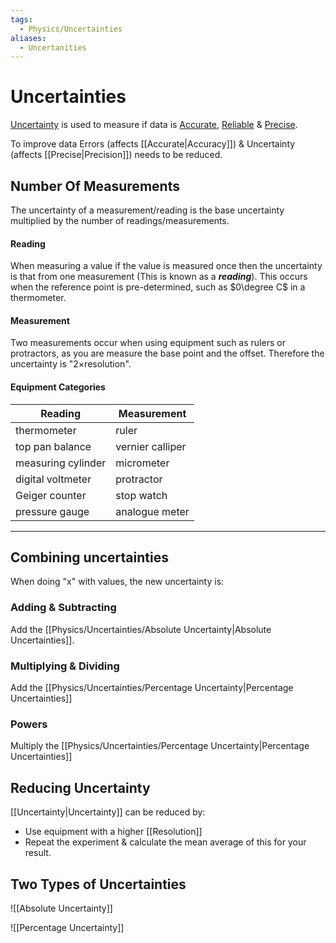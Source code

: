 ```yaml
---
tags:
  - Physics/Uncertainties
aliases:
  - Uncertanities
---
```

# Uncertainties
[Uncertainty](Uncertainty.md) is used to measure if data is [Accurate](Accurate.md), [Reliable](Reliable.md) & [Precise](Precise.md).

To improve data Errors (affects [[Accurate|Accuracy]]) & Uncertainty (affects [[Precise|Precision]]) needs to be reduced.

## Number Of Measurements
The uncertainty of a measurement/reading is the base uncertainty multiplied by the number of readings/measurements.
#### Reading
When measuring a value if the value is measured once then the uncertainty is that from one measurement (This is known as a ***reading***). This occurs when the reference point is pre-determined, such as $0\degree C$ in a thermometer.
#### Measurement
Two measurements occur when using equipment such as rulers or protractors, as you are measure the base point and the offset. Therefore the uncertainty is "$2\times$resolution".
#### Equipment Categories

| Reading            | Measurement      |
| ------------------ | ---------------- |
| thermometer        | ruler            |
| top pan balance    | vernier calliper |
| measuring cylinder | micrometer       |
| digital voltmeter  | protractor       |
| Geiger counter     | stop watch       |
| pressure gauge     | analogue meter   |

---
## Combining uncertainties 
When doing "x" with values, the new uncertainty is:
### Adding & Subtracting
Add the [[Physics/Uncertainties/Absolute Uncertainty|Absolute Uncertainties]].
### Multiplying & Dividing
Add the [[Physics/Uncertainties/Percentage Uncertainty|Percentage Uncertainties]]
### Powers
Multiply the [[Physics/Uncertainties/Percentage Uncertainty|Percentage Uncertainties]]

## Reducing Uncertainty
[[Uncertainty|Uncertainty]] can be reduced by:

- Use equipment with a higher [[Resolution]]
- Repeat the experiment & calculate the mean average of this for your result.

## Two Types of Uncertainties

![[Absolute Uncertainty]]

![[Percentage Uncertainty]]